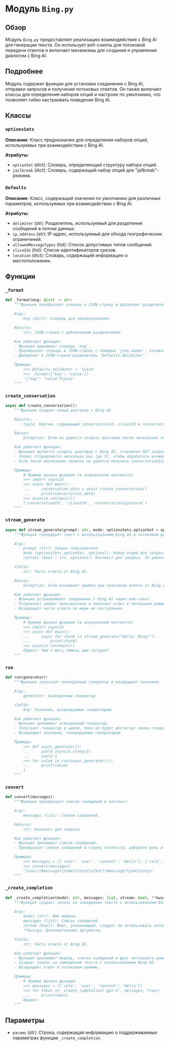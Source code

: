 # Модуль `Bing.py`

## Обзор

Модуль `Bing.py` предоставляет реализацию взаимодействия с Bing AI для генерации текста. Он использует веб-сокеты для потоковой передачи ответов и включает механизмы для создания и управления диалогом с Bing AI.

## Подробнее

Модуль содержит функции для установки соединения с Bing AI, отправки запросов и получения потоковых ответов. Он также включает классы для определения наборов опций и настроек по умолчанию, что позволяет гибко настраивать поведение Bing AI.

## Классы

### `optionsSets`

**Описание**: Класс предназначен для определения наборов опций, используемых при взаимодействии с Bing AI.

**Атрибуты**:
- `optionSet` (dict): Словарь, определяющий структуру набора опций.
- `jailbreak` (dict): Словарь, содержащий набор опций для "jailbreak"-режима.

### `Defaults`

**Описание**: Класс, содержащий значения по умолчанию для различных параметров, используемых при взаимодействии с Bing AI.

**Атрибуты**:
- `delimiter` (str): Разделитель, используемый для разделения сообщений в потоке данных.
- `ip_address` (str): IP-адрес, используемый для обхода географических ограничений.
- `allowedMessageTypes` (list): Список допустимых типов сообщений.
- `sliceIds` (list): Список идентификаторов срезов.
- `location` (dict): Словарь, содержащий информацию о местоположении.

## Функции

### `_format`

```python
def _format(msg: dict) -> str:
    """Функция преобразует словарь в JSON-строку и добавляет разделитель.

    Args:
        msg (dict): Словарь для преобразования.

    Returns:
        str: JSON-строка с добавленным разделителем.

    Как работает функция:
    - Функция принимает словарь `msg`.
    - Преобразует словарь в JSON-строку с помощью `json.dumps`, отключая экранирование ASCII символов.
    - Добавляет к JSON-строке разделитель `Defaults.delimiter`.

    Примеры:
        >>> Defaults.delimiter = '\\x1e'
        >>> _format({'key': 'value'})
        '{"key": "value"}\\x1e'
    """
```

### `create_conversation`

```python
async def create_conversation():
    """Функция создает новый разговор с Bing AI.

    Returns:
        tuple: Кортеж, содержащий conversationId, clientId и conversationSignature.

    Raises:
        Exception: Если не удается создать разговор после нескольких попыток.

    Как работает функция:
    - Функция пытается создать разговор с Bing AI, отправляя GET-запрос к `https://www.bing.com/turing/conversation/create`.
    - Запрос отправляется несколько раз (до 5), чтобы обработать возможные сбои.
    - Если после нескольких попыток не удается получить conversationId, clientId и conversationSignature, выбрасывается исключение.

    Примеры:
        # Пример вызова функции (в асинхронном контексте)
        >>> import asyncio
        >>> async def main():
        ...     conversation_data = await create_conversation()
        ...     print(conversation_data)
        >>> asyncio.run(main())
        ('conversationId', 'clientId', 'conversationSignature')
    """
```

### `stream_generate`

```python
async def stream_generate(prompt: str, mode: optionsSets.optionSet = optionsSets.jailbreak, context: bool or str = False):
    """Функция генерирует текст с использованием Bing AI в потоковом режиме.

    Args:
        prompt (str): Запрос пользователя.
        mode (optionsSets.optionSet, optional): Набор опций для запроса. По умолчанию optionsSets.jailbreak.
        context (bool | str, optional): Контекст для запроса. По умолчанию False.

    Yields:
        str: Часть ответа от Bing AI.

    Raises:
        Exception: Если возникает ошибка при получении ответа от Bing AI.

    Как работает функция:
    - Функция устанавливает соединение с Bing AI через веб-сокет.
    - Отправляет запрос пользователя и получает ответ в потоковом режиме.
    - Возвращает части ответа по мере их поступления.

    Примеры:
        # Пример вызова функции (в асинхронном контексте)
        >>> import asyncio
        >>> async def main():
        ...     async for chunk in stream_generate("Hello, Bing!"):
        ...         print(chunk)
        >>> asyncio.run(main())
        Привет! Чем я могу помочь вам сегодня?
    """
```

### `run`

```python
def run(generator):
    """Функция запускает асинхронный генератор и возвращает значения.

    Args:
        generator: Асинхронный генератор.

    Yields:
        Any: Значения, возвращаемые генератором.

    Как работает функция:
    - Функция принимает асинхронный генератор.
    - Запускает генератор в цикле, пока не будет достигнут конец генератора.
    - Возвращает значения, генерируемые генератором.

    Примеры:
        >>> def async_generator():
        ...     yield asyncio.sleep(1)
        ...     yield 1
        >>> for value in run(async_generator()):
        ...     print(value)
        1
    """
```

### `convert`

```python
def convert(messages):
    """Функция преобразует список сообщений в контекст.

    Args:
        messages (list): Список сообщений.

    Returns:
        str: Контекст для запроса.

    Как работает функция:
    - Функция принимает список сообщений.
    - Преобразует список сообщений в строку контекста, добавляя роль и содержимое каждого сообщения.

    Примеры:
        >>> messages = [{'role': 'user', 'content': 'Hello'}, {'role': 'bot', 'content': 'Hi'}]
        >>> convert(messages)
        '[user](#message)\\nHello\\n\\n[bot](#message)\\nHi\\n\\n'
    """
```

### `_create_completion`

```python
def _create_completion(model: str, messages: list, stream: bool, **kwargs):
    """Функция создает запрос на завершение текста с использованием Bing AI.

    Args:
        model (str): Имя модели.
        messages (list): Список сообщений.
        stream (bool): Флаг, указывающий, следует ли использовать потоковый режим.
        **kwargs: Дополнительные аргументы.

    Yields:
        str: Часть ответа от Bing AI.

    Как работает функция:
    - Функция принимает модель, список сообщений и флаг потокового режима.
    - Создает запрос на завершение текста с использованием Bing AI.
    - Возвращает ответ в потоковом режиме.

    Примеры:
        # Пример вызова функции
        >>> messages = [{'role': 'user', 'content': 'Hello'}]
        >>> for token in _create_completion('gpt-4', messages, True):
        ...     print(token)
        Привет!
    """
```

## Параметры

- `params` (str): Строка, содержащая информацию о поддерживаемых параметрах функции `_create_completion`.